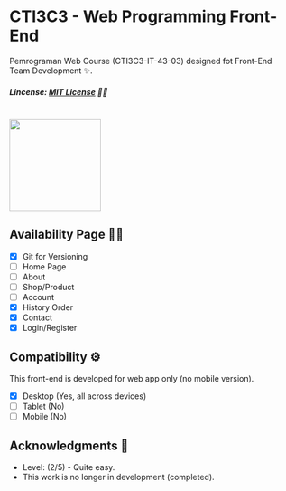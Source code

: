 # CTI3C3 - Web Programming Front-End
Pemrograman Web Course (CTI3C3-IT-43-03) designed fot Front-End Team Development ✨.
##### Lincense: [MIT License](https://github.com/bydzen/cti3c3_front-end/blob/main/LICENSE) 🧑‍⚖️
<br>

<div style="display: flex;">
  <img width="162px" src="https://telkomuniversity.ac.id/wp-content/uploads/2019/03/Logo-Telkom-University-png-3430x1174.png">
</div>

## Availability Page 🧑‍💻
- [X] Git for Versioning
- [ ] Home Page
- [ ] About
- [ ] Shop/Product
- [ ] Account
- [X] History Order
- [X] Contact
- [X] Login/Register

## Compatibility ⚙️
This front-end is developed for web app only (no mobile version).
- [X] Desktop (Yes, all across devices)
- [ ] Tablet (No)
- [ ] Mobile (No)

## Acknowledgments 📝
* Level: (2/5) - Quite easy.
* This work is no longer in development (completed).
